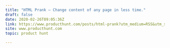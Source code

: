 ```yaml
---
title: "HTML Prank — Change content of any page in less time."
draft: false
date: 2020-02-26T09:05:36Z
link: https://www.producthunt.com/posts/html-prank?utm_medium=RSS&utm_source=hune
site: www.producthunt.com
topic: product hunt  

---
```

